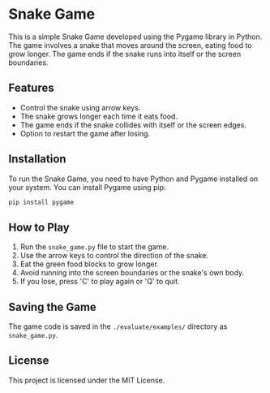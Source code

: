 
# Snake Game

This is a simple Snake Game developed using the Pygame library in Python. The game involves a snake that moves around the screen, eating food to grow longer. The game ends if the snake runs into itself or the screen boundaries.

## Features

- Control the snake using arrow keys.
- The snake grows longer each time it eats food.
- The game ends if the snake collides with itself or the screen edges.
- Option to restart the game after losing.

## Installation

To run the Snake Game, you need to have Python and Pygame installed on your system. You can install Pygame using pip:

```bash
pip install pygame
```

## How to Play

1. Run the `snake_game.py` file to start the game.
2. Use the arrow keys to control the direction of the snake.
3. Eat the green food blocks to grow longer.
4. Avoid running into the screen boundaries or the snake's own body.
5. If you lose, press 'C' to play again or 'Q' to quit.

## Saving the Game

The game code is saved in the `./evaluate/examples/` directory as `snake_game.py`.

## License

This project is licensed under the MIT License.
